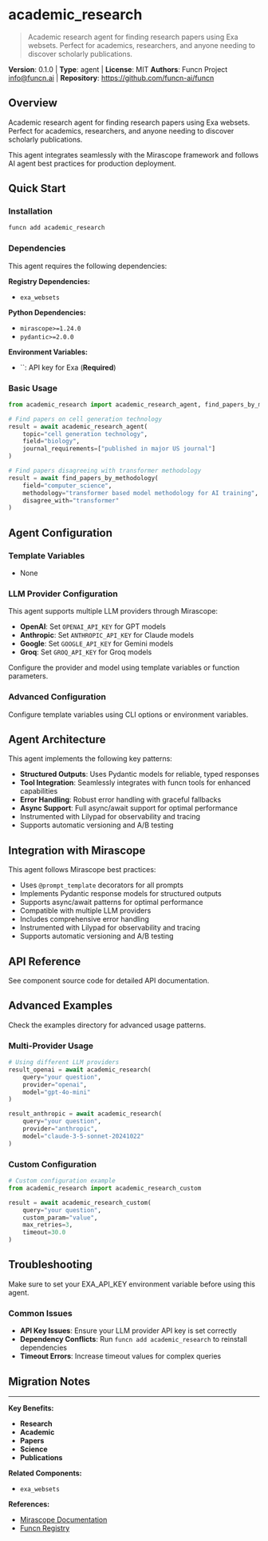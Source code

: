 # academic_research

> Academic research agent for finding research papers using Exa websets. Perfect for academics, researchers, and anyone needing to discover scholarly publications.

**Version**: 0.1.0 | **Type**: agent | **License**: MIT
**Authors**: Funcn Project <info@funcn.ai> | **Repository**: https://github.com/funcn-ai/funcn

## Overview

Academic research agent for finding research papers using Exa websets. Perfect for academics, researchers, and anyone needing to discover scholarly publications.

This agent integrates seamlessly with the Mirascope framework and follows AI agent best practices for production deployment.

## Quick Start

### Installation

```bash
funcn add academic_research
```

### Dependencies

This agent requires the following dependencies:

**Registry Dependencies:**
- `exa_websets`

**Python Dependencies:**
- `mirascope>=1.24.0`
- `pydantic>=2.0.0`

**Environment Variables:**
- ``: API key for Exa (**Required**)

### Basic Usage

```python
from academic_research import academic_research_agent, find_papers_by_methodology

# Find papers on cell generation technology
result = await academic_research_agent(
    topic="cell generation technology",
    field="biology",
    journal_requirements=["published in major US journal"]
)

# Find papers disagreeing with transformer methodology
result = await find_papers_by_methodology(
    field="computer_science",
    methodology="transformer based model methodology for AI training",
    disagree_with="transformer"
)
```

## Agent Configuration

### Template Variables

- None

### LLM Provider Configuration

This agent supports multiple LLM providers through Mirascope:

- **OpenAI**: Set `OPENAI_API_KEY` for GPT models
- **Anthropic**: Set `ANTHROPIC_API_KEY` for Claude models
- **Google**: Set `GOOGLE_API_KEY` for Gemini models
- **Groq**: Set `GROQ_API_KEY` for Groq models

Configure the provider and model using template variables or function parameters.

### Advanced Configuration

Configure template variables using CLI options or environment variables.

## Agent Architecture

This agent implements the following key patterns:

- **Structured Outputs**: Uses Pydantic models for reliable, typed responses
- **Tool Integration**: Seamlessly integrates with funcn tools for enhanced capabilities
- **Error Handling**: Robust error handling with graceful fallbacks
- **Async Support**: Full async/await support for optimal performance
- Instrumented with Lilypad for observability and tracing
- Supports automatic versioning and A/B testing

## Integration with Mirascope

This agent follows Mirascope best practices:

- Uses `@prompt_template` decorators for all prompts
- Implements Pydantic response models for structured outputs
- Supports async/await patterns for optimal performance
- Compatible with multiple LLM providers
- Includes comprehensive error handling
- Instrumented with Lilypad for observability and tracing
- Supports automatic versioning and A/B testing

## API Reference

See component source code for detailed API documentation.

## Advanced Examples

Check the examples directory for advanced usage patterns.

### Multi-Provider Usage

```python
# Using different LLM providers
result_openai = await academic_research(
    query="your question",
    provider="openai",
    model="gpt-4o-mini"
)

result_anthropic = await academic_research(
    query="your question",
    provider="anthropic",
    model="claude-3-5-sonnet-20241022"
)
```

### Custom Configuration

```python
# Custom configuration example
from academic_research import academic_research_custom

result = await academic_research_custom(
    query="your question",
    custom_param="value",
    max_retries=3,
    timeout=30.0
)
```

## Troubleshooting

Make sure to set your EXA_API_KEY environment variable before using this agent.

### Common Issues

- **API Key Issues**: Ensure your LLM provider API key is set correctly
- **Dependency Conflicts**: Run `funcn add academic_research` to reinstall dependencies
- **Timeout Errors**: Increase timeout values for complex queries

## Migration Notes



---

**Key Benefits:**
- **Research**
- **Academic**
- **Papers**
- **Science**
- **Publications**

**Related Components:**
- `exa_websets`

**References:**
- [Mirascope Documentation](https://mirascope.com)
- [Funcn Registry](https://github.com/funcn-ai/funcn)
